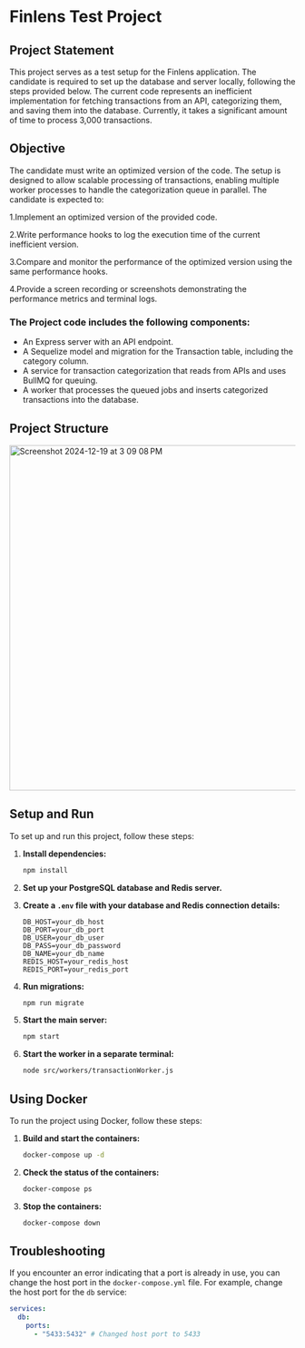 # Finlens Test Project

## Project Statement

This project serves as a test setup for the Finlens application. The candidate is required to set up the database and server locally, following the steps provided below. The current code represents an inefficient implementation for fetching transactions from an API, categorizing them, and saving them into the database. Currently, it takes a significant amount of time to process 3,000 transactions.

## Objective

The candidate must write an optimized version of the code. The setup is designed to allow scalable processing of transactions, enabling multiple worker processes to handle the categorization queue in parallel. The candidate is expected to:

1.Implement an optimized version of the provided code.

2.Write performance hooks to log the execution time of the current inefficient version.

3.Compare and monitor the performance of the optimized version using the same performance hooks.

4.Provide a screen recording or screenshots demonstrating the performance metrics and terminal logs.

### The Project code includes the following components:

- An Express server with an API endpoint.
- A Sequelize model and migration for the Transaction table, including the category column.
- A service for transaction categorization that reads from APIs and uses BullMQ for queuing.
- A worker that processes the queued jobs and inserts categorized transactions into the database.

## Project Structure
<img width="609" alt="Screenshot 2024-12-19 at 3 09 08 PM" src="https://github.com/user-attachments/assets/160c0ff5-0c9c-46f6-a776-2020f71b1560" />


## Setup and Run

To set up and run this project, follow these steps:

1. **Install dependencies:**

   ```sh
   npm install
   ```

2. **Set up your PostgreSQL database and Redis server.**

3. **Create a `.env` file with your database and Redis connection details:**

   ```
   DB_HOST=your_db_host
   DB_PORT=your_db_port
   DB_USER=your_db_user
   DB_PASS=your_db_password
   DB_NAME=your_db_name
   REDIS_HOST=your_redis_host
   REDIS_PORT=your_redis_port
   ```

4. **Run migrations:**

   ```sh
   npm run migrate
   ```

5. **Start the main server:**

   ```sh
   npm start
   ```

6. **Start the worker in a separate terminal:**
   ```sh
   node src/workers/transactionWorker.js
   ```

## Using Docker

To run the project using Docker, follow these steps:

1. **Build and start the containers:**

   ```sh
   docker-compose up -d
   ```

2. **Check the status of the containers:**

   ```sh
   docker-compose ps
   ```

3. **Stop the containers:**
   ```sh
   docker-compose down
   ```

## Troubleshooting

If you encounter an error indicating that a port is already in use, you can change the host port in the `docker-compose.yml` file. For example, change the host port for the `db` service:

```yaml
services:
  db:
    ports:
      - "5433:5432" # Changed host port to 5433
```
